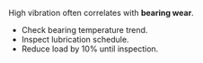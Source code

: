 High vibration often correlates with **bearing wear**.
- Check bearing temperature trend.
- Inspect lubrication schedule.
- Reduce load by 10% until inspection.
